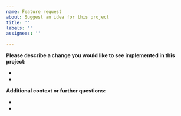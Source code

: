 ```yaml
---
name: Feature request
about: Suggest an idea for this project
title: ''
labels: ''
assignees: ''

---
```


<!-- Please add the appropriate labels to this issue, if possible -->

**Please describe a change you would like to see implemented in this project:**
<!-- A clear description of what change you want to see. -->
<!-- A clear description of any solutions or features you've considered.-->
-
-

**Additional context or further questions:**
<!-- Add any other context about the feature request here, including any questions you might have.-->
-
-
